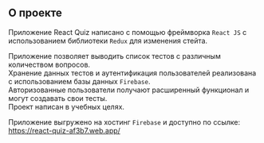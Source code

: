 ## О проекте

Приложение React Quiz написано с помощью фреймворка `React JS` с использованием библиотеки `Redux` для 
изменения стейта.

Приложение позволяет выводить список тестов с различным количеством вопросов. </br>
Хранение данных тестов и аутентификация пользователей реализована с использованием базы данных `Firebase`.<br />
Авторизованные пользователи получают расширенный функционал и могут создавать свои тесты. </br>
Проект написан в учебных целях.

Приложение выгружено на хостинг `Firebase` и доступно по ссылке:<br />
https://react-quiz-af3b7.web.app/
